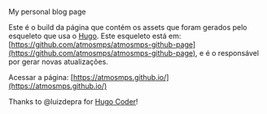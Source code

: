 My personal blog page

Este é o build da página que contém os assets que foram gerados pelo esqueleto que usa o [Hugo](https://gohugo.io/). Este esqueleto está em: [https://github.com/atmosmps/atmosmps-github-page](https://github.com/atmosmps/atmosmps-github-page), e é o responsável por gerar novas atualizações.

Acessar a página: [https://atmosmps.github.io/](https://atmosmps.github.io/)

Thanks to @luizdepra for [Hugo Coder](https://github.com/luizdepra/hugo-coder)!

